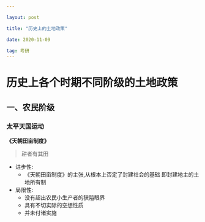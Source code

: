 ```yaml
---

layout: post

title: "历史上的土地政策"

date: 2020-11-09

tag: 考研
---
```


# 历史上各个时期不同阶级的土地政策



## 一、农民阶级

### 太平天国运动

**《天朝田亩制度》**

> 耕者有其田

- 进步性:
  - 《天朝田亩制度》的主张,从根本上否定了封建社会的基础
    即封建地主的土地所有制
- 局限性: 
    - 没有超出农民小生产者的狭隘眼界
    - 具有不切实际的空想性质
    - 并未付诸实施

